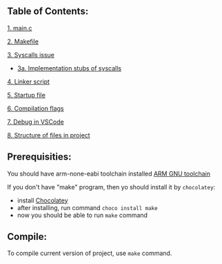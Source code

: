 

## Table of Contents:
[1. main.c](Chapters/1.%20main.c%20file.md)

[2. Makefile](Chapters/2.%20Makefile.md)

[3. Syscalls issue](Chapters/3.%20Syscalls%20issue.md)
- [3a. Implementation stubs of syscalls](Chapters/3a.%20Implementation%20stubs%20of%20syscalls.md)

[4. Linker script](Chapters/4.%20Linker%20script.md)

[5. Startup file](Chapters/5.%20Startup%20file.md)

[6. Compilation flags](Chapters/6.%20Compilation%20flags.md)

[7. Debug in VSCode](Chapters/7.%20Debug%20in%20VSCode.md)

[8. Structure of files in project](Chapters/8.%20Files%20structure%20in%20project.md)

## Prerequisities:
You should have arm-none-eabi toolchain installed [ARM GNU toolchain](https://developer.arm.com/downloads/-/gnu-rm)

If you don't have "make" program, then yo should install it by `chocolatey`:
- install [Chocolatey](https://chocolatey.org/install)
- after installing, run command `choco install make`
- now you should be able to run `make` command

## Compile:
To compile current version of project, use `make` command.
